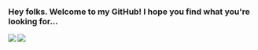 ### Hey folks. Welcome to my GitHub! I hope you find what you're looking for...

<img align="left" src="https://github-readme-stats.vercel.app/api?username=MattyTheHacker&show_icons=true&theme=midnight-purple&include_all_commits=true&hide_rank=true"/>
<img align="left" src="https://github-readme-stats.vercel.app/api/top-langs/?username=MattyTheHacker&theme=midnight-purple&layout=compact&langs_count=10"/>
